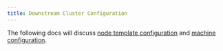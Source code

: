 ```yaml
---
title: Downstream Cluster Configuration
---
```


<head>
  <link rel="canonical" href="https://ranchermanager.docs.rancher.com/pages-for-subheaders/downstream-cluster-configuration"/>
</head>

The following docs will discuss [node template configuration](node-template-configuration/node-template-configuration.md) and [machine configuration](machine-configuration/machine-configuration.md).